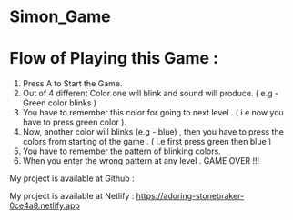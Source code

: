 # Simon_Game

# Flow of Playing this Game :

 1. Press A to Start the Game.
 2. Out of 4 different Color one will blink and sound will produce.  ( e.g - Green color blinks )
 3. You have to remember this color for going to next level . ( i.e now you have to press green color ).
 4. Now, another color will blinks (e.g - blue) , then you have to press the colors from starting of the game . ( i.e first press green then blue )
 5. You have to remember the pattern of blinking colors.
 6. When you enter the wrong pattern at any level . GAME OVER !!!

 My project is available at Github : 
 
 
 
 My project is available at Netlify : https://adoring-stonebraker-0ce4a8.netlify.app
